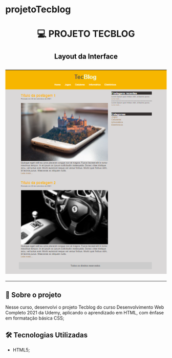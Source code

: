 # projetoTecblog

<h1 align="center">

:computer: **PROJETO TECBLOG**

</h1>

<h2 align="center" style="color:black"> Layout da Interface
<h2>

<h2 align="center">
<img alt="layout" src= "https://github.com/angelresende/projetoTecblog/blob/main/layout.PNG" width="600px">
</h2><hr>
 

## 🚀 Sobre o projeto

Nesse curso, desenvolvi o projeto Tecblog do curso Desenvolvimento Web Completo 2021 da Udemy, aplicando o aprendizado em HTML, com ênfase em formatação básica CSS;

## 🛠️ Tecnologias Utilizadas

- HTML5;

